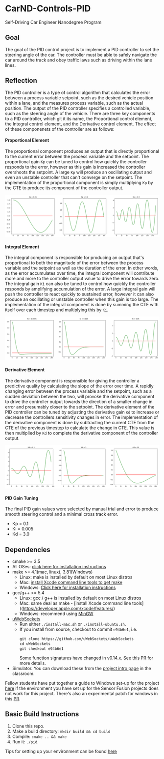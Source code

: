 # CarND-Controls-PID
Self-Driving Car Engineer Nanodegree Program

[//]: # (Image References)

[p_gain]: ./images/p_tuning.png "Proportional Gain Tuning"
[i_gain]: ./images/i_tuning.png "Integral Gain Tuning"
[d_gain]: ./images/d_tuning.png "Derivative Gain Tuning"

## Goal

The goal of the PID control project is to implement a PID controller to set the steering angle of the car. The controller must be able to safely navigate the car around the track and obey traffic laws such as driving within the lane lines.

## Reflection

The PID controller is a type of control algorithm that calculates the error between a process variable setpoint, such as the desired vehicle position within a lane, and the measures process variable, such as the actual position. The output of the PID controller specifies a controlled variable, such as the steering angle of the vehicle. There are three key components to a PID controller, which git it its name, the Proportional control element, the Integral control element, and the Derivative control element. The effect of these componenets of the controller are as follows:

#### Proportional Element

The proportional component produces an output that is directly proportional to the current error between the process variable and the setpoint. The proportional gain `Kp` can be tuned to control how quickly the controller responds to the error, however as this gain is increased the controller overshoots the setpoint. A large `Kp` will produce an oscillating output and even an unstable controller that can't converge on the setpoint. The implementation of the proportional component is simply multiplying `Kp` by the CTE to produce its component of the controller output.

![alt text][p_gain]

#### Integral Element

The integral component is responsible for producing an output that's proportional to both the magnitude of the error between the process variable and the setpoint as well as the duration of the error. In other words, as the error accumulates over time, the integral component will contribute more and more to the controller output value to drive the error towards zero. The integral gain `Ki` can also be tuned to control how quickly the controller responds by amplifying accumulation of the error. A large integral gain will push the controller to react quickly to sustained error, however it can also produce an oscillating or unstable controller when this gain is too large. The implementation of the integral component is done by summing the CTE with itself over each timestep and multiplying this by `Ki`.

![alt text][i_gain]

#### Derivative Element

The derivative component is responsible for giving the controller a predictive quality by calculating the slope of the error over time. A rapidly changing error between the process variable and the setpoint, such as a sudden deviation between the two, will provoke the derivative component to drive the controller output towards the direction of a smaller change in error and presumably closer to the setpoint. The derivative element of the PID controller can be tuned by adjusting the derivative gain `Kd` to increase or decrease the controllers sensitivity changes in error. The implementation of the derivative component is done by subtracting the current CTE from the CTE of the previous timestep to calculate the change in CTE. This value is then multiplied by `Kd` to complete the derivative component of the controller output.

![alt text][d_gain]

#### PID Gain Tuning

The final PID gain values were selected by manual trial and error to produce smooth steering control and a minimal cross track error.
- Kp = 0.1
- Ki = 0.005
- Kd = 3.0

## Dependencies

* cmake >= 3.5
 * All OSes: [click here for installation instructions](https://cmake.org/install/)
* make >= 4.1(mac, linux), 3.81(Windows)
  * Linux: make is installed by default on most Linux distros
  * Mac: [install Xcode command line tools to get make](https://developer.apple.com/xcode/features/)
  * Windows: [Click here for installation instructions](http://gnuwin32.sourceforge.net/packages/make.htm)
* gcc/g++ >= 5.4
  * Linux: gcc / g++ is installed by default on most Linux distros
  * Mac: same deal as make - [install Xcode command line tools]((https://developer.apple.com/xcode/features/)
  * Windows: recommend using [MinGW](http://www.mingw.org/)
* [uWebSockets](https://github.com/uWebSockets/uWebSockets)
  * Run either `./install-mac.sh` or `./install-ubuntu.sh`.
  * If you install from source, checkout to commit `e94b6e1`, i.e.
    ```
    git clone https://github.com/uWebSockets/uWebSockets 
    cd uWebSockets
    git checkout e94b6e1
    ```
    Some function signatures have changed in v0.14.x. See [this PR](https://github.com/udacity/CarND-MPC-Project/pull/3) for more details.
* Simulator. You can download these from the [project intro page](https://github.com/udacity/self-driving-car-sim/releases) in the classroom.

Fellow students have put together a guide to Windows set-up for the project [here](https://s3-us-west-1.amazonaws.com/udacity-selfdrivingcar/files/Kidnapped_Vehicle_Windows_Setup.pdf) if the environment you have set up for the Sensor Fusion projects does not work for this project. There's also an experimental patch for windows in this [PR](https://github.com/udacity/CarND-PID-Control-Project/pull/3).

## Basic Build Instructions

1. Clone this repo.
2. Make a build directory: `mkdir build && cd build`
3. Compile: `cmake .. && make`
4. Run it: `./pid`. 

Tips for setting up your environment can be found [here](https://classroom.udacity.com/nanodegrees/nd013/parts/40f38239-66b6-46ec-ae68-03afd8a601c8/modules/0949fca6-b379-42af-a919-ee50aa304e6a/lessons/f758c44c-5e40-4e01-93b5-1a82aa4e044f/concepts/23d376c7-0195-4276-bdf0-e02f1f3c665d)